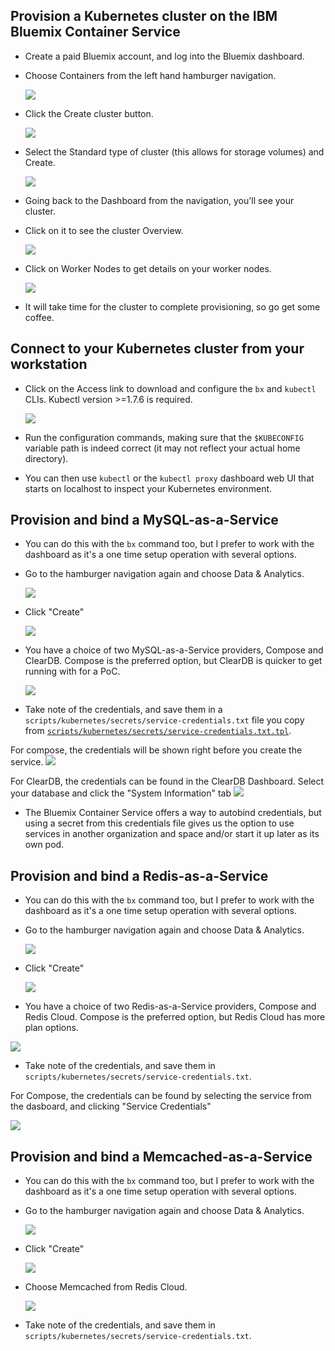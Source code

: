 ## Provision a Kubernetes cluster on the IBM Bluemix Container Service
- Create a paid Bluemix account, and log into the Bluemix dashboard.
- Choose Containers from the left hand hamburger navigation.

    ![](img/1-hamburger.png)

- Click the Create cluster button.

    ![](img/2-create-cluster.png)

- Select the Standard type of cluster (this allows for storage volumes) and Create.

    ![](img/3-standard-cluster.png)

- Going back to the Dashboard from the navigation, you'll see your cluster.

- Click on it to see the cluster Overview.

    ![](img/4-overview.png)

- Click on Worker Nodes to get details on your worker nodes.

    ![](img/5-worker-nodes.png)

- It will take time for the cluster to complete provisioning, so go get some coffee.

## Connect to your Kubernetes cluster from your workstation
- Click on the Access link to download and configure the `bx` and `kubectl` CLIs. Kubectl version >=1.7.6 is required.

    ![](img/6-access.png)

- Run the configuration commands, making sure that the `$KUBECONFIG` variable path is indeed correct (it may not reflect your actual home directory).
- You can then use `kubectl` or the `kubectl proxy` dashboard web UI that starts on localhost to inspect your Kubernetes environment.

## Provision and bind a MySQL-as-a-Service
- You can do this with the `bx` command too, but I prefer to work with the dashboard as it's a one time setup operation with several options.
- Go to the hamburger navigation again and choose Data & Analytics.

    ![](img/7-hamburger-data-analytics.png)

- Click "Create"

    ![](img/8-create-data-analytics.png)

- You have a choice of two MySQL-as-a-Service providers, Compose and ClearDB. Compose is the preferred option, but ClearDB is quicker to get running with for a PoC.

    ![](img/9-create-mysql-service.png)

- Take note of the credentials, and save them in a `scripts/kubernetes/secrets/service-credentials.txt` file you copy from [`scripts/kubernetes/secrets/service-credentials.txt.tpl`](../scripts/kubernetes/secrets/service-credentials.txt.tpl).

For compose, the credentials will be shown right before you create the service.
![](img/12-compose-credentials.png)

For ClearDB, the credentials can be found in the ClearDB Dashboard. Select your database and click the "System Information" tab
![](img/13-cleardb-credentials.png)

- The Bluemix Container Service offers a way to autobind credentials, but using a secret from this credentials file gives us the option to use services in another organization and space and/or start it up later as its own pod.

## Provision and bind a Redis-as-a-Service
- You can do this with the `bx` command too, but I prefer to work with the dashboard as it's a one time setup operation with several options.
- Go to the hamburger navigation again and choose Data & Analytics.

    ![](img/7-hamburger-data-analytics.png)

- Click "Create"

    ![](img/8-create-data-analytics.png)

- You have a choice of two Redis-as-a-Service providers, Compose and Redis Cloud. Compose is the preferred option, but Redis Cloud has more plan options.

![](img/10-create-redis-service.png)

- Take note of the credentials, and save them in `scripts/kubernetes/secrets/service-credentials.txt`.


For Compose, the credentials can be found by selecting the service from the dasboard, and clicking "Service Credentials"

![](img/14-redis-credentials.png)

## Provision and bind a Memcached-as-a-Service
- You can do this with the `bx` command too, but I prefer to work with the dashboard as it's a one time setup operation with several options.
- Go to the hamburger navigation again and choose Data & Analytics.

    ![](img/7-hamburger-data-analytics.png)

- Click "Create"

    ![](img/8-create-data-analytics.png)

- Choose Memcached from Redis Cloud.

    ![](img/11-create-memcached-service.png)

- Take note of the credentials, and save them in `scripts/kubernetes/secrets/service-credentials.txt`.
